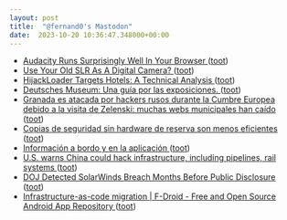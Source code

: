 ```yaml
---
layout: post
title:  "@fernand0's Mastodon"
date:  2023-10-20 10:36:47.348000+00:00
---
```

*  [Audacity Runs Surprisingly Well In Your Browser ](https://hackaday.com/2023/10/05/audacity-runs-surprisingly-well-in-your-browser) ([toot](https://mastodon.social/@fernand0/111266903316684069))
*  [Use Your Old SLR As A Digital Camera? ](https://hackaday.com/2023/10/09/use-your-old-slr-as-a-digital-camera) ([toot](https://mastodon.social/@fernand0/111266694367361670))
*  [HijackLoader Targets Hotels: A Technical Analysis  ](https://alpine-sec.medium.com/hijackloader-targets-hotels-a-technical-analysis-c2795fc4f3a3) ([toot](https://mastodon.social/@fernand0/111266454915258535))
*  [Deutsches Museum: Una guía por las exposiciones. ](https://fotografiasenmovimiento.wordpress.com/2023/10/05/deutsches-museum-guide-through-the-collections) ([toot](https://mastodon.social/@fernand0/111266222965191339))
*  [Granada es atacada por hackers rusos durante la Cumbre Europea debido a la visita de Zelenski: muchas webs municipales han caído ](https://www.genbeta.com/seguridad/granada-atacada-hackers-rusos-durante-cumbre-europea-debido-a-visita-zelenski-muchas-webs-municipales-han-caid) ([toot](https://mastodon.social/@fernand0/111266110621949659))
*  [Copias de seguridad sin hardware de reserva son menos eficientes  ](https://changlonet.com/blog/copias-de-seguridad-sin-hardware-de-reserva-son-menos-eficientes/) ([toot](https://mastodon.social/@fernand0/111263038427145106))
*  [Información a bordo y en la aplicación ](https://avecesunafoto.wordpress.com/2023/10/19/informacion-a-bordo-y-en-la-aplicacion) ([toot](https://mastodon.social/@fernand0/111262939999855059))
*  [U.S. warns China could hack infrastructure, including pipelines, rail systems ](https://www.reuters.com/world/china/china-rejects-claim-it-is-spying-western-critical-infrastructure-2023-05-25) ([toot](https://mastodon.social/@fernand0/111262890012024197))
*  [DOJ Detected SolarWinds Breach Months Before Public Disclosure ](https://www.wired.com/story/solarwinds-hack-public-disclosure) ([toot](https://mastodon.social/@fernand0/111262567666627223))
*  [Infrastructure-as-code migration \| F-Droid - Free and Open Source Android App Repository ](https://f-droid.org/2023/10/02/infrastructure-as-code-migration.htm) ([toot](https://mastodon.social/@fernand0/111262327283596887))
